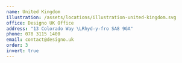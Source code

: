 ```yaml
---
name: United Kingdom
illustration: /assets/locations/illustration-united-kingdom.svg
office: Designo UK Office
address: "13 Colorado Way \LRhyd-y-fro SA8 9GA"
phone: 078 3115 1400
email: contact@designo.uk
order: 3
invert: true
---
```



